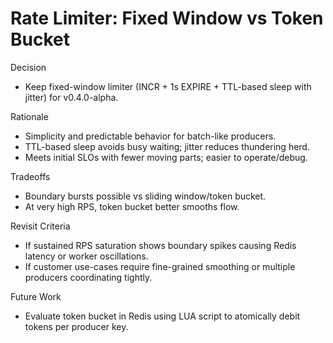 # Rate Limiter: Fixed Window vs Token Bucket

Decision

- Keep fixed-window limiter (INCR + 1s EXPIRE + TTL-based sleep with jitter) for v0.4.0-alpha.

Rationale

- Simplicity and predictable behavior for batch-like producers.
- TTL-based sleep avoids busy waiting; jitter reduces thundering herd.
- Meets initial SLOs with fewer moving parts; easier to operate/debug.

Tradeoffs

- Boundary bursts possible vs sliding window/token bucket.
- At very high RPS, token bucket better smooths flow.

Revisit Criteria

- If sustained RPS saturation shows boundary spikes causing Redis latency or worker oscillations.
- If customer use-cases require fine-grained smoothing or multiple producers coordinating tightly.

Future Work

- Evaluate token bucket in Redis using LUA script to atomically debit tokens per producer key.
